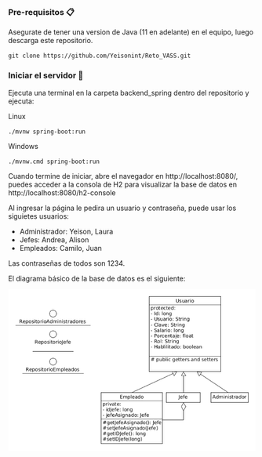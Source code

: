 ### Pre-requisitos 📋

Asegurate de tener una version de Java (11 en adelante) en el equipo, luego descarga este repositorio.

```
git clone https://github.com/Yeisonint/Reto_VASS.git
```

### Iniciar el servidor 🔧

Ejecuta una terminal en la carpeta backend_spring dentro del repositorio y ejecuta:

Linux
```
./mvnw spring-boot:run 
```
Windows
```
./mvnw.cmd spring-boot:run 
```
Cuando termine de iniciar, abre el navegador en http://localhost:8080/, puedes acceder a la consola de H2 para visualizar la base de datos en http://localhost:8080/h2-console

Al ingresar la página le pedira un usuario y contraseña, puede usar los siguietes usuarios:

- Administrador: Yeison, Laura
- Jefes: Andrea, Alison
- Empleados: Camilo, Juan

Las contraseñas de todos son 1234.

El diagrama básico de la base de datos es el siguiente:

![](https://github.com/Yeisonint/Reto_VASS/blob/main/Diagrama.png)
